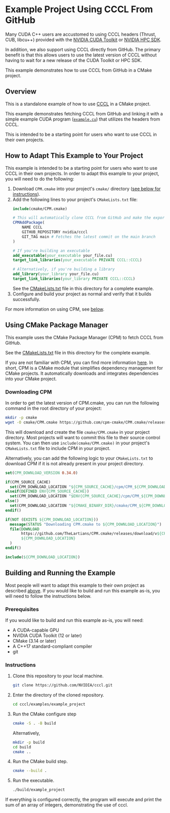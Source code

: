 
# Example Project Using CCCL From GitHub

Many CUDA C++ users are accustomed to using CCCL headers (Thrust, CUB, libcu++) provided with the [NVIDIA CUDA Toolkit](https://developer.nvidia.com/cuda-toolkit) or [NVIDIA HPC SDK](https://developer.nvidia.com/hpc-sdk).

In addition, we also support using CCCL directly from GitHub.
The primary benefit is that this allows users to use the latest version of CCCL without having to wait for a new release of the CUDA Toolkit or HPC SDK.

This example demonstrates how to use CCCL from GitHub in a CMake project.

## Overview

This is a standalone example of how to use [CCCL](https://github.com/nvidia/cccl) in a CMake project.

This example demonstrates fetching CCCL from GitHub and linking it with a simple example CUDA program ([`example.cu`](example.cu)) that utilizes the headers from CCCL.

This is intended to be a starting point for users who want to use CCCL in their own projects.

## How to Adapt This Example to Your Project

This example is intended to be a starting point for users who want to use CCCL in their own projects.
In order to adapt this example to your project, you will need to do the following:
1. Download `CPM.cmake` into your project's `cmake/` directory ([see below for instructions](#downloading-cpm)).
2. Add the following lines to your project's `CMakeLists.txt` file:
   ```cmake
   include(cmake/CPM.cmake)

   # This will automatically clone CCCL from GitHub and make the exported cmake targets available
   CPMAddPackage(
       NAME CCCL
       GITHUB_REPOSITORY nvidia/cccl
       GIT_TAG main # Fetches the latest commit on the main branch
   )

   # If you're building an executable
   add_executable(your_executable your_file.cu)
   target_link_libraries(your_executable PRIVATE CCCL::CCCL)

   # Alternatively, if you're building a library
   add_library(your_library your_file.cu)
   target_link_libraries(your_library PRIVATE CCCL::CCCL)
   ```
   See the [CMakeLists.txt](CMakeLists.txt) file in this directory for a complete example.
3. Configure and build your project as normal and verify that it builds successfully.

For more information on using CPM, see [below](#using-cmake-package-manager).

## Using CMake Package Manager

This example uses the CMake Package Manager (CPM) to fetch CCCL from GitHub.

See the [CMakeLists.txt](CMakeLists.txt) file in this directory for the complete example.

If you are not familiar with CPM, you can find more information [here](https://github.com/cpm-cmake/CPM.cmake).
In short, CPM is a CMake module that simplifies dependency management for CMake projects.
It automatically downloads and integrates dependencies into your CMake project.

### Downloading CPM

In order to get the latest version of CPM.cmake, you can run the following command in the root directory of your project:

```bash
mkdir -p cmake
wget -O cmake/CPM.cmake https://github.com/cpm-cmake/CPM.cmake/releases/latest/download/get_cpm.cmake
```

This will download and create the file `cmake/CPM.cmake` in your project directory.
Most projects will want to commit this file to their source control system.
You can then use `include(cmake/CPM.cmake)` in your project's `CMakeLists.txt` file to include CPM in your project.

Alternatively, you can add the following logic to your `CMakeLists.txt` to download CPM if it is not already present in your project directory.

```cmake
set(CPM_DOWNLOAD_VERSION 0.34.0)

if(CPM_SOURCE_CACHE)
  set(CPM_DOWNLOAD_LOCATION "${CPM_SOURCE_CACHE}/cpm/CPM_${CPM_DOWNLOAD_VERSION}.cmake")
elseif(DEFINED ENV{CPM_SOURCE_CACHE})
  set(CPM_DOWNLOAD_LOCATION "$ENV{CPM_SOURCE_CACHE}/cpm/CPM_${CPM_DOWNLOAD_VERSION}.cmake")
else()
  set(CPM_DOWNLOAD_LOCATION "${CMAKE_BINARY_DIR}/cmake/CPM_${CPM_DOWNLOAD_VERSION}.cmake")
endif()

if(NOT (EXISTS ${CPM_DOWNLOAD_LOCATION}))
  message(STATUS "Downloading CPM.cmake to ${CPM_DOWNLOAD_LOCATION}")
  file(DOWNLOAD
       https://github.com/TheLartians/CPM.cmake/releases/download/v${CPM_DOWNLOAD_VERSION}/CPM.cmake
       ${CPM_DOWNLOAD_LOCATION}
  )
endif()

include(${CPM_DOWNLOAD_LOCATION})
```

## Building and Running the Example

Most people will want to adapt this example to their own project as described [above](#how-to-adapt-this-example-to-your-project). If you would like to build and run this example as-is, you will need to follow the instructions below.

### Prerequisites

If you would like to build and run this example as-is, you will need:

- A CUDA-capable GPU
- NVIDIA CUDA Toolkit (12 or later)
- CMake (3.14 or later)
- A C++17 standard-compliant compiler
- git

### Instructions

1. Clone this repository to your local machine.
   ```bash
   git clone https://github.com/NVIDIA/cccl.git
   ```

2. Enter the directory of the cloned repository.
   ```bash
   cd cccl/examples/example_project
   ```

3. Run the CMake configure step
   ```bash
   cmake -S . -B build
   ```
   Alternatively,
   ```bash
   mkdir -p build
   cd build
   cmake ..
   ```
4. Run the CMake build step.
   ```bash
   cmake --build .
   ```

6. Run the executable.
   ```bash
   ./build/example_project
   ```

If everything is configured correctly, the program will execute and print the sum of an array of integers, demonstrating the use of cccl.
